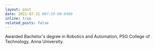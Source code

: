 ```yaml
---
layout: post
date: 2021-07-31 #07:59:00-0400
inline: true
related_posts: false
---
```


Awarded Bachelor's degree in Robotics and Automation, PSG College of Technology, Anna University.
